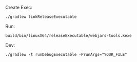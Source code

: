 Create Exec:
```
./gradlew linkReleaseExecutable
```

Run:
```
build/bin/linuxX64/releaseExecutable/webjars-tools.kexe
```

Dev:
```
./gradlew -t runDebugExecutable -PrunArgs="YOUR_FILE"
```